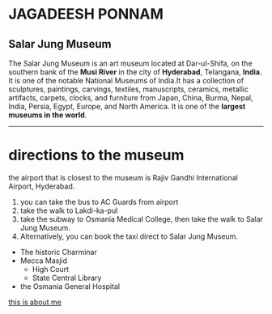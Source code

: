 # JAGADEESH PONNAM
## Salar Jung Museum
The Salar Jung Museum is an art museum located at Dar-ul-Shifa, on the southern bank of the **Musi River** in the city of **Hyderabad**, Telangana, **India**. It is one of the notable National Museums of India.It has a collection of sculptures, paintings, carvings, textiles, manuscripts, ceramics, metallic artifacts, carpets, clocks, and furniture from Japan, China, Burma, Nepal, India, Persia, Egypt, Europe, and North America. It is one of the **largest museums in the world**.
_ _ _ _ _ _ _ _ _ _ _ _ _ _ _ _ 
# directions to the museum
the airport that is closest to the museum is Rajiv Gandhi International Airport,	Hyderabad.
1. you can take the bus to AC Guards from airport
2. take the walk to Lakdi-ka-pul
3. take the subway to Osmania Medical College, then take the walk to Salar Jung Museum. 
4. Alternatively, you can book the taxi direct to Salar Jung Museum.
* The historic Charminar
* Mecca Masjid
    * High Court
    * State Central Library
* the Osmania General Hospital

[this is about me](https://github.com/Jagadeeshponnam/assignment2-ponnam/blob/fb197f709c0ce2c1e14998abf76d34b7d5beac60/AboutMe.md)
